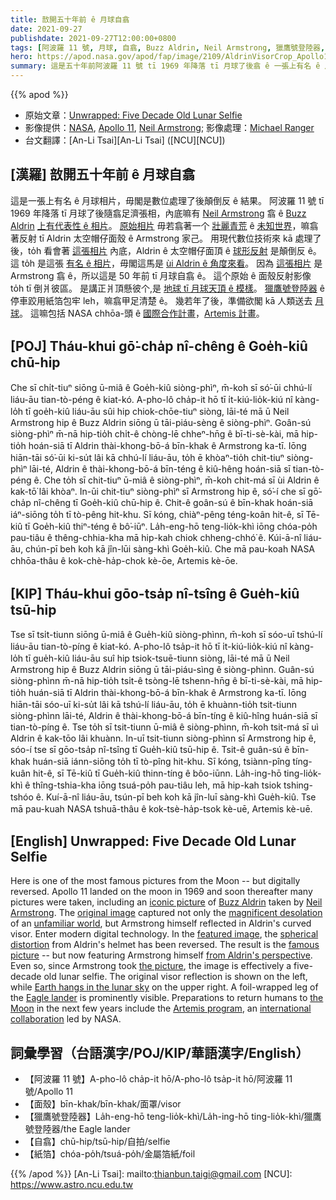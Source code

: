 ```yaml
---
title: 敨開五十年前 ê 月球自翕
date: 2021-09-27
publishdate: 2021-09-27T12:00:00+0800
tags: [阿波羅 11 號, 月球, 自翕, Buzz Aldrin, Neil Armstrong, 獵鷹號登陸器, Artemis 計畫]
hero: https://apod.nasa.gov/apod/fap/image/2109/AldrinVisorCrop_Apollo11_1080.jpg
summary: 這是五十年前阿波羅 11 號 tī 1969 年降落 tī 月球了後翕 ê 一張上有名 ê 月球相片，毋閣是數位處理了後顛倒反 ê 結果。
---
```


{{% apod %}}

- 原始文章：[Unwrapped: Five Decade Old Lunar Selfie](https://apod.nasa.gov/apod/ap210927.html)
- 影像提供：[NASA](https://www.nasa.gov), [Apollo 11](https://www.nasa.gov/mission_pages/apollo/missions/apollo11.html), [Neil Armstrong](https://www.nasa.gov/centers/glenn/about/bios/neilabio.html); 影像處理：[Michael Ranger](https://www.facebook.com/michael.ranger.12532)
- 台文翻譯：[An-Li Tsai][An-Li Tsai] ([NCU][NCU])

## [漢羅] 敨開五十年前 ê 月球自翕
這是一張上有名 ê 月球相片，毋閣是數位處理了後顛倒反 ê 結果。
阿波羅 11 號 tī 1969 年降落 tī 月球了後隨翕足濟張相，內底嘛有 [Neil Armstrong][Neil Armstrong] 翕 ê [Buzz Aldrin][Buzz Aldrin] [上有代表性 ê 相片][iconic picture]。
[原始相片][original image] 毋若翕著一个 [壯麗青荒][magnificent desolation] ê [未知世界][unfamiliar world]，嘛翕著反射 tī Aldrin 太空帽仔面殼 ê Armstrong 家己。
用現代數位技術來 kā 處理了後，to̍h 看會著
[這張相片][featured image] 內底，Aldrin ê 太空帽仔面頂 ê [球形反射][spherical distortion] 是顛倒反 ê。
這 to̍h 是這張 [有名 ê 相片][famous picture]，毋閣這馬是 [ùi Aldrin ê 角度來看][from Aldrin's perspective]。
因為 [這張相片][the picture] 是 Armstrong 翕 ê，所以這是 50 年前 tī 月球自翕 ê。
這个原始 ê 面殼反射影像 to̍h tī 倒爿彼區。
是講正爿頂懸彼个,是 [地球 tī 月球天頂 ê 模樣][Earth hangs in the lunar sky]。
[獵鷹號登陸器][Eagle lander] ê 停車跤用紙箔包牢 leh，嘛翕甲足清楚 ê。
幾若年了後，準備欲閣 kā 人類送去 [月球][the Moon]。
這嘛包括 NASA chhōa-頭 ê [國際合作計畫][international collaboration]，[Artemis 計畫][Artemis program]。

## [POJ] Tháu-khui gō͘-cha̍p nî-chêng ê Goe̍h-kiû chū-hip
Che sī chi̍t-tiuⁿ siōng ū-miâ ê Goe̍h-kiû siòng-phìⁿ, m̄-koh sī só͘-ūi chhú-lí liáu-āu tian-tò-péng ê kiat-kó.
A-pho-lô cha̍p-it hō tī i̍t-kiú-lio̍k-kiú nî kàng-lo̍h tī goe̍h-kiû liáu-āu sûi hip chiok-chōe-tiuⁿ siòng, lāi-té mā ū Neil Armstrong hip ê Buzz Aldrin siōng ū tāi-piáu-sèng ê siòng-phìⁿ.
Goân-sú siòng-phìⁿ m̄-nā hip-tio̍h chi̍t-ê chòng-lē chheⁿ-hn̄g ê bī-ti-sè-kài, mā hip-tio̍h hoán-siā tī Aldrin thài-khong-bō-á bīn-khak ê Armstrong ka-tī.
Iōng hiān-tāi só͘-ūi ki-su̍t lâi kā chhú-lí liáu-āu, to̍h ē khòaⁿ-tio̍h
chit-tiuⁿ siòng-phìⁿ lāi-té, Aldrin ê thài-khong-bō-á bīn-téng ê kiû-hêng hoán-siā sī tian-tò-péng ê.
Che to̍h sī chit-tiuⁿ ū-miâ ê siòng-phìⁿ, m̄-koh chit-má sī ùi Aldrin ê kak-tō͘ lâi khòaⁿ.
In-ūi chit-tiuⁿ siòng-phìⁿ sī Armstrong hip ê, só͘-í che sī gō͘-cha̍p nî-chêng tī Goe̍h-kiû chū-hip ê.
Chit-ê goân-sú ê bīn-khak hoán-siā iáⁿ-siōng to̍h tī tò-pêng hit-khu.
Sī kóng, chiàⁿ-pêng téng-koân hit-ê, sī Tē-kiû tī Goe̍h-kiû thiⁿ-téng ê bô͘-iūⁿ.
La̍h-eng-hō teng-lio̍k-khì iōng chóa-po̍h pau-tiâu ê thêng-chhia-kha mā hip-kah chiok chheng-chhó͘ ê.
Kúi-ā-nî liáu-āu, chún-pī beh koh kā jîn-lūi sàng-khì Goe̍h-kiû.
Che mā pau-koah NASA chhōa-thâu ê kok-chè-ha̍p-chok kè-ōe, Artemis kè-ōe.

## [KIP] Tháu-khui gōo-tsa̍p nî-tsîng ê Gue̍h-kiû tsū-hip
Tse sī tsi̍t-tiunn siōng ū-miâ ê Gue̍h-kiû siòng-phìnn, m̄-koh sī sóo-uī tshú-lí liáu-āu tian-tò-píng ê kiat-kó.
A-pho-lô tsa̍p-it hō tī i̍t-kiú-lio̍k-kiú nî kàng-lo̍h tī gue̍h-kiû liáu-āu suî hip tsiok-tsuē-tiunn siòng, lāi-té mā ū Neil Armstrong hip ê Buzz Aldrin siōng ū tāi-piáu-sìng ê siòng-phìnn.
Guân-sú siòng-phìnn m̄-nā hip-tio̍h tsi̍t-ê tsòng-lē tshenn-hn̄g ê bī-ti-sè-kài, mā hip-tio̍h huán-siā tī Aldrin thài-khong-bō-á bīn-khak ê Armstrong ka-tī.
Iōng hiān-tāi sóo-uī ki-su̍t lâi kā tshú-lí liáu-āu, to̍h ē khuànn-tio̍h
tsit-tiunn siòng-phìnn lāi-té, Aldrin ê thài-khong-bō-á bīn-tíng ê kiû-hîng huán-siā sī tian-tò-píng ê.
Tse to̍h sī tsit-tiunn ū-miâ ê siòng-phìnn, m̄-koh tsit-má sī uì Aldrin ê kak-tōo lâi khuànn.
In-uī tsit-tiunn siòng-phìnn sī Armstrong hip ê, sóo-í tse sī gōo-tsa̍p nî-tsîng tī Gue̍h-kiû tsū-hip ê.
Tsit-ê guân-sú ê bīn-khak huán-siā iánn-siōng to̍h tī tò-pîng hit-khu.
Sī kóng, tsiànn-pîng tíng-kuân hit-ê, sī Tē-kiû tī Gue̍h-kiû thinn-tíng ê bôo-iūnn.
La̍h-ing-hō ting-lio̍k-khì ê thîng-tshia-kha iōng tsuá-po̍h pau-tiâu leh, mā hip-kah tsiok tshing-tshóo ê.
Kuí-ā-nî liáu-āu, tsún-pī beh koh kā jîn-luī sàng-khì Gue̍h-kiû.
Tse mā pau-kuah NASA tshuā-thâu ê kok-tsè-ha̍p-tsok kè-uē, Artemis kè-uē.

## [English] Unwrapped: Five Decade Old Lunar Selfie
Here is one of the most famous pictures from the Moon -- but digitally reversed.
Apollo 11 landed on the moon in 1969 and soon thereafter many pictures were taken, including an [iconic picture][iconic picture] of [Buzz Aldrin][Buzz Aldrin] taken by [Neil Armstrong][Neil Armstrong].
The [original image][original image] captured not only the [magnificent desolation][magnificent desolation] of an [unfamiliar world][unfamiliar world], but Armstrong himself reflected in Aldrin's curved visor.
Enter modern digital technology.
In the [featured image][featured image], the [spherical distortion][spherical distortion] from Aldrin's helmet has been reversed.
The result is the [famous picture][famous picture] -- but now featuring Armstrong himself [from Aldrin's perspective][from Aldrin's perspective].
Even so, since Armstrong took [the picture][the picture], the image is effectively a five-decade old lunar selfie.
The original visor reflection is shown on the left, while [Earth hangs in the lunar sky][Earth hangs in the lunar sky] on the upper right.
A foil-wrapped leg of the [Eagle lander][Eagle lander] is prominently visible.
Preparations to return humans to [the Moon][the Moon] in the next few years include the [Artemis program][Artemis program], an [international collaboration][international collaboration] led by NASA.

## 詞彙學習（台語漢字/POJ/KIP/華語漢字/English）
- 【阿波羅 11 號】A-pho-lô cha̍p-it hō/A-pho-lô tsa̍p-it hō/阿波羅 11 號/Apollo 11
- 【面殼】bīn-khak/bīn-khak/面罩/visor
- 【獵鷹號登陸器】La̍h-eng-hō teng-lio̍k-khì/La̍h-ing-hō ting-lio̍k-khì/獵鷹號登陸器/the Eagle lander
- 【自翕】chū-hip/tsū-hip/自拍/selfie
- 【紙箔】chóa-po̍h/tsuá-po̍h/金屬箔紙/foil

{{% /apod %}}
[An-Li Tsai]: mailto:thianbun.taigi@gmail.com
[NCU]: https://www.astro.ncu.edu.tw

[iconic picture]:https://apod.nasa.gov/apod/ap950922.html
[Buzz Aldrin]:https://www.nasa.gov/content/national-space-council-users-advisory-group/membership_roster_b_aldrin/
[Neil Armstrong]:https://www.nasa.gov/centers/armstrong/about/biographies/pilots/neil-armstrong.html
[original image]:https://www.nasa.gov/mission_pages/apollo/40th/images/apollo_image_12.html
[magnificent desolation]:https://en.wikipedia.org/wiki/Magnificent_Desolation
[unfamiliar world]:https://apod.nasa.gov/apod/ap070720.html
[featured image]:https://petapixel.com/2021/07/26/unwrapping-buzz-aldrins-visor-in-moon-photo-reveals-what-he-saw/
[spherical distortion]:https://www.reddit.com/r/space/comments/ooexmd/i_unwrapped_buzz_aldrins_visor_to_a_360_sphere_to/
[famous picture]:https://commons.wikimedia.org/wiki/File:AS11-40-5903_-_Buzz_Aldrin_by_Neil_Armstrong_(full_frame).jpg
[from Aldrin's perspective]:https://youtu.be/TcjFRIWo0qw
[the picture]:https://en.wikipedia.org/wiki/Buzz_Aldrin#/media/File:Aldrin_Apollo_11_original.jpg
[Earth hangs in the lunar sky]:https://apod.nasa.gov/apod/ap181224.html
[Eagle lander]:https://nssdc.gsfc.nasa.gov/nmc/spacecraft/display.action?id=1969-059C
[the Moon]:https://solarsystem.nasa.gov/moons/earths-moon/overview/
[Artemis program]:https://www.nasa.gov/specials/artemis/
[international collaboration]:https://www.nasa.gov/press-release/nasa-international-partners-advance-cooperation-with-first-signings-of-artemis-accords
